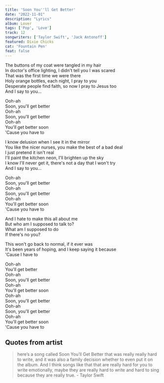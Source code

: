 ```yaml
---
title: 'Soon You''ll Get Better'
date: "2022-11-01"
description: "Lyrics"
album: Lover
tags: ['Pop', 'Love']
track: 12
songwriters: ['Taylor Swift', 'Jack Antonoff']
featured: Dixie Chicks
cat: 'Fountain Pen'
feat: false
--- 
```

<p className="verse-one">
The buttons of my coat were tangled in my hair <br />
In doctor's office lighting, I didn't tell you I was scared <br />
That was the first time we were there <br />
Holy orange bottles, each night, I pray to you <br />
Desperate people find faith, so now I pray to Jesus too <br />
And I say to you... <br />
</p>
<p className="chorus">
Ooh-ah <br />
Soon, you'll get better <br />
Ooh-ah <br />
Soon, you'll get better <br />
Ooh-ah <br />
You'll get better soon <br />
'Cause you have to <br />
</p>
<p className="verse-two">
I know delusion when I see it in the mirror <br />
You like the nicer nurses, you make the best of a bad deal <br />
I just pretend it isn't real <br />
I'll paint the kitchen neon, I'll brighten up the sky <br />
I know I'll never get it, there's not a day that I won't try <br />
And I say to you... <br />
</p>
<p className="chorus">
Ooh-ah <br />
Soon, you'll get better <br />
Ooh-ah <br />
Soon, you'll get better <br />
Ooh-ah <br />
You'll get better soon <br />
'Cause you have to <br />
</p>
<p className="bridge fave">
And I hate to make this all about me <br />
But who am I supposed to talk to? <br />
What am I supposed to do <br />
If there's no you? <br />
</p>
<p className="pre-chorus">
This won't go back to normal, if it ever was <br />
It's been years of hoping, and I keep saying it because <br />
'Cause I have to <br />
</p>
<p className="chorus">
Ooh-ah <br />
You'll get better <br />
Ooh-ah <br />
Soon, you'll get better <br />
Ooh-ah <br />
You'll get better soon <br />
Ooh-ah <br />
Soon, you'll get better <br />
Ooh-ah <br />
Soon, you'll get better <br />
Ooh-ah <br />
You'll get better soon <br />
'Cause you have to <br />
</p>


## Quotes from artist

<blockquote>
here’s a song called Soon You’ll Get Better that was really really hard to write, and it was also a family decision whether to even put it on the album. And I think songs like that that are really hard for you to write emotionally, maybe they are really hard to write and hard to sing because they are really true. - Taylor Swift
</blockquote>